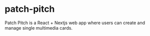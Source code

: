 # patch-pitch
Patch Pitch is a React + Nextjs web app where users can create and manage single multimedia cards.
